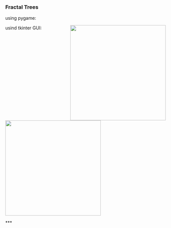 ### Fractal Trees
using pygame:
<p>
<img style="float: right;" src="https://imgur.com/teLzCpo.jpg" width='300'>
</p>

usind tkinter GUI:
<p>
<img src="https://imgur.com/up0UHxC.jpg" width='300' >
</p>
***
